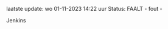 laatste update: 
wo 01-11-2023 14:22   uur 
Status: FAALT - fout - 
<div class="service R">Jenkins</div>